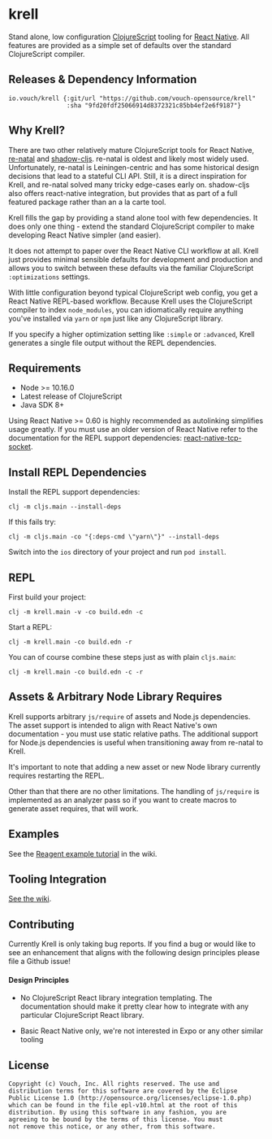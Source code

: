 # krell

Stand alone, low configuration [ClojureScript](https://clojurescript.org)
tooling for [React Native](https://reactnative.dev). All features are provided
as a simple set of defaults over the standard ClojureScript compiler.

## Releases & Dependency Information

```
io.vouch/krell {:git/url "https://github.com/vouch-opensource/krell"
                :sha "9fd20fdf25066914d8372321c85bb4ef2e6f9187"}
```

## Why Krell?

There are two other relatively mature ClojureScript tools for React Native,
[re-natal](https://github.com/drapanjanas/re-natal) and
[shadow-cljs](https://github.com/thheller/shadow-cljs). re-natal is oldest and
likely most widely used. Unfortunately, re-natal is Leiningen-centric and has
some historical design decisions that lead to a stateful CLI API. Still, it is a
direct inspiration for Krell, and re-natal solved many tricky edge-cases early
on. shadow-cljs also offers react-native integration, but provides that as part
of a full featured package rather than an a la carte tool.

Krell fills the gap by providing a stand alone tool with few dependencies. It
does only one thing - extend the standard ClojureScript compiler to make
developing React Native simpler (and easier).

It does not attempt to paper over the React Native CLI workflow at all. Krell
just provides minimal sensible defaults for development and production and
allows you to switch between these defaults via the familiar ClojureScript
`:optimizations` settings.

With little configuration beyond typical ClojureScript web config, you get a
React Native REPL-based workflow. Because Krell uses the ClojureScript compiler
to index `node_modules`, you can idiomatically require anything you've installed
via `yarn` or `npm` just like any ClojureScript library.

If you specify a higher optimization setting like `:simple` or `:advanced`,
Krell generates a single file output without the REPL dependencies.

## Requirements

* Node >= 10.16.0
* Latest release of ClojureScript
* Java SDK 8+

Using React Native >= 0.60 is highly recommended as autolinking simplifies usage
greatly. If you must use an older version of React Native refer to the
documentation for the REPL support dependencies:
[react-native-tcp-socket](https://www.npmjs.com/package/react-native-tcp-socket).

## Install REPL Dependencies

Install the REPL support dependencies:

```
clj -m cljs.main --install-deps
```

If this fails try:

```
clj -m cljs.main -co "{:deps-cmd \"yarn\"}" --install-deps
```

Switch into the `ios` directory of your project and run `pod install`.

## REPL

First build your project:

```
clj -m krell.main -v -co build.edn -c
```

Start a REPL:

```
clj -m krell.main -co build.edn -r
```

You can of course combine these steps just as with plain `cljs.main`:

```
clj -m krell.main -co build.edn -c -r
```

## Assets & Arbitrary Node Library Requires

Krell supports arbitrary `js/require` of assets and Node.js dependencies. The
asset support is intended to align with React Native's own documentation - you
must use static relative paths. The additional support for Node.js dependencies
is useful when transitioning away from re-natal to Krell.

It's important to note that adding a new asset or new Node library currently 
requires restarting the REPL.

Other than that there are no other limitations. The handling of `js/require` is
implemented as an analyzer pass so if you want to create macros to generate
asset requires, that will work.

## Examples

See the [Reagent example tutorial](https://github.com/vouchio/krell/wiki/Reagent-Tutorial) 
in the wiki.

## Tooling Integration

[See the wiki](https://github.com/vouch-opensource/krell/wiki/Tooling-Integration---Emacs%2C-Cursive%2C-etc.).

## Contributing

Currently Krell is only taking bug reports. If you find a bug or would like
to see an enhancement that aligns with the following design principles 
please file a Github issue!

#### Design Principles

* No ClojureScript React library integration templating. The documentation 
  should make it pretty clear how to integrate with any particular ClojureScript 
  React library.

* Basic React Native only, we're not interested in Expo or any other similar
  tooling

## License ##

    Copyright (c) Vouch, Inc. All rights reserved. The use and
    distribution terms for this software are covered by the Eclipse
    Public License 1.0 (http://opensource.org/licenses/eclipse-1.0.php)
    which can be found in the file epl-v10.html at the root of this
    distribution. By using this software in any fashion, you are
    agreeing to be bound by the terms of this license. You must
    not remove this notice, or any other, from this software.
